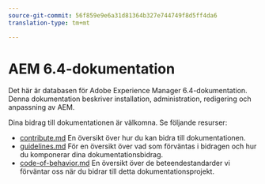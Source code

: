 ```yaml
---
source-git-commit: 56f859e9e6a31d81364b327e744749f8d5ff4da6
translation-type: tm+mt

---
```

# AEM 6.4-dokumentation

Det här är databasen för Adobe Experience Manager 6.4-dokumentation. Denna dokumentation beskriver installation, administration, redigering och anpassning av AEM.

Dina bidrag till dokumentationen är välkomna. Se följande resurser:

* [contribute.md](contributing.md) En översikt över hur du kan bidra till dokumentationen.
* [guidelines.md](guidelines.md) För en översikt över vad som förväntas i bidragen och hur du komponerar dina dokumentationsbidrag.
* [code-of-behavior.md](code-of-conduct.md) En översikt över de beteendestandarder vi förväntar oss när du bidrar till detta dokumentationsprojekt.


